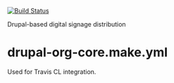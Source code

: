 [![Build Status](https://travis-ci.org/uiowa/signage.svg?branch=7.x-2.x)](https://travis-ci.org/uiowa/signage)

Drupal-based digital signage distribution

# drupal-org-core.make.yml
Used for Travis CL integration.
